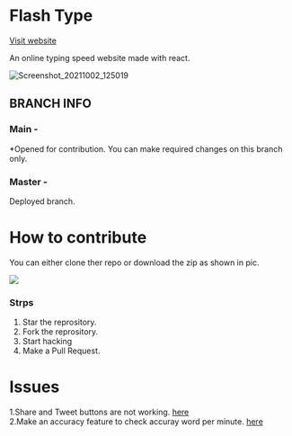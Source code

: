# Flash Type

 [Visit website](rahulnegi20.github.io/flash-type/To)
 
An online typing speed website made with react.

[]()![Screenshot_20211002_125019](https://user-images.githubusercontent.com/91773416/135707815-2e7caeb4-a3f9-4f1b-9344-54e670d9a63f.png)

## BRANCH INFO
### Main -
*Opened for contribution. You can make required changes on this branch only.
### Master -
Deployed branch.
# How to contribute
You can either clone ther repo or download the zip as shown in pic.

![](https://user-images.githubusercontent.com/91773416/135708140-398aaf9a-2066-4ecb-a28d-44ceb1402453.png)






### Strps 
1. Star the reprository.
2. Fork the reprository.
3. Start hacking 
4. Make a Pull Request.

# Issues
1.Share and Tweet buttons are not working. [here](https://github.com/rahulnegi20/flash-type/issues/#1) <br>
2.Make an accuracy feature to check accuray word per minute. [here](https://github.com/rahulnegi20/flash-type/issues/#2)



